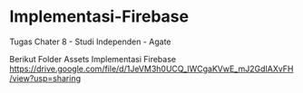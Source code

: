 # Implementasi-Firebase
Tugas Chater 8 - Studi Independen - Agate

Berikut Folder Assets Implementasi Firebase
https://drive.google.com/file/d/1JeVM3h0UCQ_lWCgaKVwE_mJ2GdIAXvFH/view?usp=sharing
